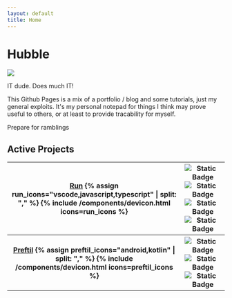```yaml
---
layout: default
title: Home
---
```



# Hubble

[![](https://img.shields.io/badge/Visit_repo-0)](https://github.com/HubbleCommand/HubbleCommand.github.io)

IT dude. Does much IT!

This Github Pages is a mix of a portfolio / blog and some tutorials, just my general exploits. It's my personal notepad for things I think may prove useful to others, or at least to provide tracability for myself.

Prepare for ramblings

## Active Projects

<table style="table-layout: fixed">
    <tbody>
        <tr>
            <th>
                <a href="{{ site.url }}{{ site.baseurl }}{% link _projects/vsc-ext-run.md %}">Run</a>
                <a>
                    {% assign run_icons="vscode,javascript,typescript" | split: "," %}
                    {% include /components/devicon.html icons=run_icons %}
                </a>
            </th>
            <th>
                <img alt="Static Badge" src="https://img.shields.io/vscode-marketplace/v/hcommand.run-runner.svg">
                <img alt="Static Badge" src="https://img.shields.io/vscode-marketplace/d/hcommand.run-runner.svg">
                <img alt="Static Badge" src="https://img.shields.io/vscode-marketplace/r/hcommand.run-runner.svg">
                <img alt="Static Badge" src="https://img.shields.io/github/license/hubblecommand/run.svg?color=blue">
            </th>
        </tr>
        <tr>
            <th>
                <a href="{{ site.url }}{{ site.baseurl }}{% link _projects/preftil.md %}">Preftil</a>
                <a>
                    {% assign preftil_icons="android,kotlin" | split: "," %}
                    {% include /components/devicon.html icons=preftil_icons %}
                </a>
            </th>
            <th>
                <img alt="Static Badge" src="https://jitpack.io/v/HubbleCommand/preftils.svg">
                <img alt="Static Badge" src="https://jitpack.io/v/HubbleCommand/preftils/month.svg">
                <img alt="Static Badge" src="https://img.shields.io/github/license/HubbleCommand/preftils.svg?color=blue">
            </th>
        </tr>
    </tbody>
</table>
